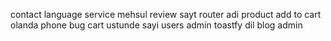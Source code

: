 contact
language
service
mehsul review
sayt router adi
 product add to cart olanda phone bug
cart ustunde sayi
users admin
toastfy dil
blog admin